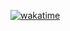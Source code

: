 


[![wakatime](https://wakatime.com/badge/github/rakib8680/ph-healthcare-client.svg)](https://wakatime.com/badge/github/rakib8680/ph-healthcare-client)
